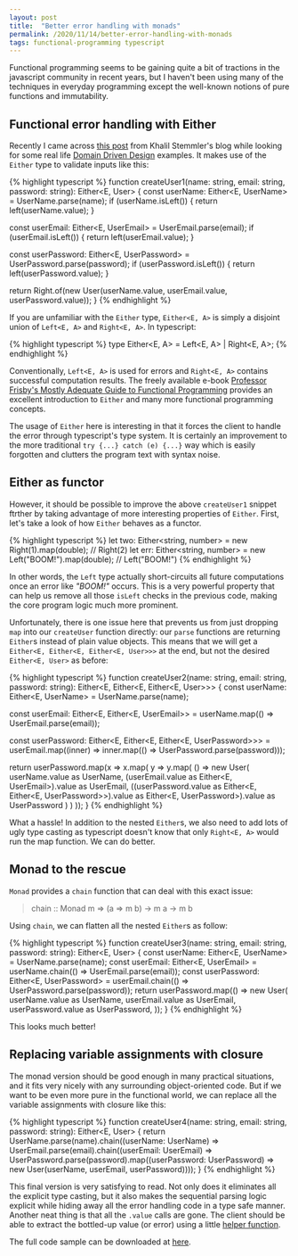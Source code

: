 ```yaml
---
layout: post
title:  "Better error handling with monads"
permalink: /2020/11/14/better-error-handling-with-monads
tags: functional-programming typescript
---
```


Functional programming seems to be gaining quite a bit of tractions in the
javascript community in recent years, but I haven't been using many of the
techniques in everyday programming except the well-known notions of pure
functions and immutability.

## Functional error handling with Either

Recently I came across [this post][khalilstemmler] from Khalil Stemmler's blog
while looking for some real life [Domain Driven Design][ddd] examples. It
makes use of the `Either` type to validate inputs like this:

{% highlight typescript %}
function createUser1(name: string, email: string, password: string): Either<E, User> {
  const userName: Either<E, UserName> = UserName.parse(name);
  if (userName.isLeft()) {
    return left(userName.value);
  }

  const userEmail: Either<E, UserEmail> = UserEmail.parse(email);
  if (userEmail.isLeft()) {
    return left(userEmail.value);
  }

  const userPassword: Either<E, UserPassword> = UserPassword.parse(password);
  if (userPassword.isLeft()) {
    return left(userPassword.value);
  }

  return Right.of(new User(userName.value, userEmail.value, userPassword.value));
}
{% endhighlight %}

If you are unfamiliar with the `Either` type, `Either<E, A>` is simply a
disjoint union of `Left<E, A>` and `Right<E, A>`. In typescript:

{% highlight typescript %}
type Either<E, A> = Left<E, A> | Right<E, A>;
{% endhighlight %}

Conventionally, `Left<E, A>` is used for errors and `Right<E, A>` contains
successful computation results. The freely available e-book [Professor
Frisby's Mostly Adequate Guide to Functional
Programming][mostly-adequate-guide] provides an excellent introduction to
`Either` and many more functional programming concepts.

The usage of `Either` here is interesting in that it forces the client to
handle the error through typescript's type system. It is certainly an
improvement to the more traditional `try {...} catch (e) {...}` way which is
easily forgotten and clutters the program text with syntax noise.

## Either as functor

However, it should be possible to improve the above `createUser1` snippet
ftrther by taking advantage of more interesting properties of `Either`.
First, let's take a look of how `Either` behaves as a functor.

{% highlight typescript %}
let two: Either<string, number> = new Right(1).map(double);      // Right(2)
let err: Either<string, number> = new Left("BOOM!").map(double); // Left("BOOM!")
{% endhighlight %}

In other words, the `Left` type actually short-circuits all future
computations once an error like *"BOOM!"* occurs. This is a very powerful
property that can help us remove all those `isLeft` checks in the previous
code, making the core program logic much more prominent.

Unfortunately, there is one issue here that prevents us from just dropping
`map` into our `createUser` function directly: our `parse` functions are
returning `Either`s instead of plain value objects. This means that we will
get a `Either<E, Either<E, Either<E, User>>>` at the end, but not the desired
`Either<E, User>` as before:

{% highlight typescript %}
function createUser2(name: string, email: string, password: string): Either<E, Either<E, Either<E, User>>> {
  const userName: Either<E, UserName> = UserName.parse(name);

  const userEmail: Either<E, Either<E, UserEmail>> = 
    userName.map(() => UserEmail.parse(email));

  const userPassword: Either<E, Either<E, Either<E, UserPassword>>> =
    userEmail.map((inner) => inner.map(() => UserPassword.parse(password)));

  return userPassword.map(x => x.map(
    y => y.map(
      () => new User(
        userName.value as UserName,
        (userEmail.value as Either<E, UserEmail>).value as UserEmail,
        ((userPassword.value as Either<E, Either<E, UserPassword>>).value as Either<E, UserPassword>).value as UserPassword
      )
    )
  ));
}
{% endhighlight %}

What a hassle! In addition to the nested `Either`s, we also need to add lots
of ugly type casting as typescript doesn't know that only `Right<E, A>` would
run the map function. We can do better.

## Monad to the rescue

`Monad` provides a `chain` function that can deal with this exact issue:

> chain :: Monad m => (a => m b) -> m a -> m b

Using `chain`, we can flatten all the nested `Either`s as follow:

{% highlight typescript %}
function createUser3(name: string, email: string, password: string): Either<E, User> {
  const userName: Either<E, UserName> = UserName.parse(name);
  const userEmail: Either<E, UserEmail> = userName.chain(() => UserEmail.parse(email));
  const userPassword: Either<E, UserPassword> = userEmail.chain(() => UserPassword.parse(password));
  return userPassword.map(() => new User(
    userName.value as UserName,
    userEmail.value as UserEmail,
    userPassword.value as UserPassword,
  ));
}
{% endhighlight %}

This looks much better!

## Replacing variable assignments with closure

The monad version should be good enough in many practical situations, and it
fits very nicely with any surrounding object-oriented code. But if we want to
be even more pure in the functional world, we can replace all the variable
assignments with closure like this:

{% highlight typescript %}
function createUser4(name: string, email: string, password: string): Either<E, User> {
  return UserName.parse(name).chain((userName: UserName) =>
      UserEmail.parse(email).chain((userEmail: UserEmail) =>
        UserPassword.parse(password).map((userPassword: UserPassword) =>
          new User(userName, userEmail, userPassword))));
}
{% endhighlight %}

This final version is very satisfying to read. Not only does it eliminates
all the explicit type casting, but it also makes the sequential parsing logic
explicit while hiding away all the error handling code in a type safe manner.
Another neat thing is that all the `.value` calls are gone. The client should
be able to extract the bottled-up value (or error) using a little [helper
function][either-helper].

The full code sample can be downloaded at [here][code].

[code]: https://github.com/ksmai/functional-error-handling-demo/blob/master/index.ts
[ddd]: https://www.amazon.co.uk/Domain-Driven-Design-Tackling-Complexity-Software/dp/0321125215
[either-helper]: https://mostly-adequate.gitbooks.io/mostly-adequate-guide/content/appendix_a.html#either
[khalilstemmler]: https://khalilstemmler.com/articles/enterprise-typescript-nodejs/functional-error-handling/
[mostly-adequate-guide]: https://mostly-adequate.gitbooks.io/mostly-adequate-guide/content/ch08.html
